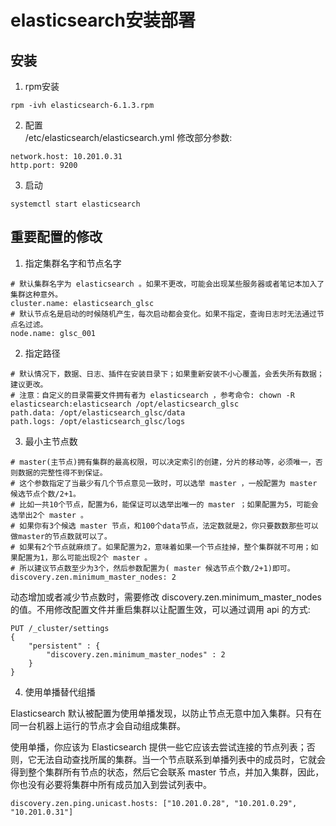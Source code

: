# elasticsearch安装部署

## 安装

1. rpm安装
```
rpm -ivh elasticsearch-6.1.3.rpm
```

2. 配置  
/etc/elasticsearch/elasticsearch.yml 修改部分参数:
```
network.host: 10.201.0.31
http.port: 9200
```

3. 启动
```
systemctl start elasticsearch
```

## 重要配置的修改

1. 指定集群名字和节点名字

```
# 默认集群名字为 elasticsearch 。如果不更改，可能会出现某些服务器或者笔记本加入了集群这种意外。
cluster.name: elasticsearch_glsc    
# 默认节点名是启动的时候随机产生，每次启动都会变化。如果不指定，查询日志时无法通过节点名过滤。
node.name: glsc_001
```

2. 指定路径

```
# 默认情况下，数据、日志、插件在安装目录下；如果重新安装不小心覆盖，会丢失所有数据；建议更改。
# 注意：自定义的目录需要文件拥有者为 elasticsearch ，参考命令: chown -R elasticsearch:elasticsearch /opt/elasticsearch_glsc
path.data: /opt/elasticsearch_glsc/data
path.logs: /opt/elasticsearch_glsc/logs
```

3. 最小主节点数

```
# master(主节点)拥有集群的最高权限，可以决定索引的创建，分片的移动等，必须唯一，否则数据的完整性得不到保证。
# 这个参数指定了当最少有几个节点意见一致时，可以选举 master ，一般配置为 master 候选节点个数/2+1。
# 比如一共10个节点，配置为6，能保证可以选举出唯一的 master ；如果配置为5，可能会选举出2个 master 。
# 如果你有3个候选 master 节点，和100个data节点，法定数就是2，你只要数数那些可以做master的节点数就可以了。
# 如果有2个节点就麻烦了。如果配置为2，意味着如果一个节点挂掉，整个集群就不可用；如果配置为1，那么可能出现2个 master 。
# 所以建议节点数至少为3个，然后参数配置为( master 候选节点个数/2+1)即可。
discovery.zen.minimum_master_nodes: 2
```

动态增加或者减少节点数时，需要修改 discovery.zen.minimum_master_nodes 的值。不用修改配置文件并重启集群以让配置生效，可以通过调用 api 的方式:
```
PUT /_cluster/settings
{
    "persistent" : {
        "discovery.zen.minimum_master_nodes" : 2
    }
}
```

4. 使用单播替代组播

Elasticsearch 默认被配置为使用单播发现，以防止节点无意中加入集群。只有在同一台机器上运行的节点才会自动组成集群。

使用单播，你应该为 Elasticsearch 提供一些它应该去尝试连接的节点列表；否则，它无法自动查找所属的集群。当一个节点联系到单播列表中的成员时，它就会得到整个集群所有节点的状态，然后它会联系 master 节点，并加入集群，因此，你也没有必要将集群中所有成员加入到尝试列表中。
```
discovery.zen.ping.unicast.hosts: ["10.201.0.28", "10.201.0.29", "10.201.0.31"]
```
